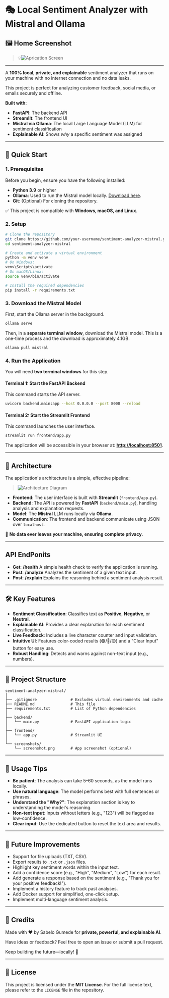 # 🎭 Local Sentiment Analyzer with Mistral and Ollama

## 🖼️ Home Screenshot

> 💡![Aprication Screen](screenshots/sentiment-analyzer-home-screen.png)

-----

A **100% local, private, and explainable** sentiment analyzer that runs on your machine with no internet connection and no data leaks.

This project is perfect for analyzing customer feedback, social media, or emails securely and offline.

**Built with:**

  * **FastAPI**: The backend API
  * **Streamlit**: The frontend UI
  * **Mistral via Ollama**: The local Large Language Model (LLM) for sentiment classification
  * **Explainable AI**: Shows *why* a specific sentiment was assigned

-----

## 🚀 Quick Start

### 1\. Prerequisites

Before you begin, ensure you have the following installed:

  * **Python 3.9** or higher
  * **Ollama**: Used to run the Mistral model locally. [Download here](https://ollama.com/download).
  * **Git**: (Optional) For cloning the repository.

✅ This project is compatible with **Windows, macOS, and Linux**.

### 2\. Setup

```bash
# Clone the repository
git clone https://github.com/your-username/sentiment-analyzer-mistral.git
cd sentiment-analyzer-mistral

# Create and activate a virtual environment
python -m venv venv
# On Windows:
venv\Scripts\activate
# On macOS/Linux:
source venv/bin/activate

# Install the required dependencies
pip install -r requirements.txt
```

### 3\. Download the Mistral Model

First, start the Ollama server in the background.

```bash
ollama serve
```

Then, in a **separate terminal window**, download the Mistral model. This is a one-time process and the download is approximately 4.1GB.

```bash
ollama pull mistral
```

### 4\. Run the Application

You will need **two terminal windows** for this step.

#### **Terminal 1: Start the FastAPI Backend**

This command starts the API server.

```bash
uvicorn backend.main:app --host 0.0.0.0 --port 8000 --reload
```

#### **Terminal 2: Start the Streamlit Frontend**

This command launches the user interface.

```bash
streamlit run frontend/app.py
```

The application will be accessible in your browser at: [**http://localhost:8501**](https://www.google.com/search?q=http://localhost:8501).

-----


## 🧱 Architecture

The application's architecture is a simple, effective pipeline:

> ![Architecture Diagram](screenshots/sentiment-analyzer-app-architecture.png)

  * **Frontend**: The user interface is built with **Streamlit** (`frontend/app.py`).
  * **Backend**: The API is powered by **FastAPI** (`backend/main.py`), handling analysis and explanation requests.
  * **Model**: The **Mistral** LLM runs locally via **Ollama**.
  * **Communication**: The frontend and backend communicate using JSON over `localhost`.

🔐 **No data ever leaves your machine, ensuring complete privacy.**

-----

## API EndPonits

  * **Get**: **/health** A simple health check to verify the application is running.
  * **Post**: **/analyze** Analyzes the sentiment of a given text input.
  * **Post**: **/explain** Explains the reasoning behind a sentiment analysis result.

-----

## 🛠️ Key Features

  * **Sentiment Classification**: Classifies text as **Positive**, **Negative**, or **Neutral**.
  * **Explainable AI**: Provides a clear explanation for each sentiment classification.
  * **Live Feedback**: Includes a live character counter and input validation.
  * **Intuitive UI**: Features color-coded results (🟢/🔴/🟡) and a "Clear Input" button for easy use.
  * **Robust Handling**: Detects and warns against non-text input (e.g., numbers).

-----

## 📂 Project Structure

```
sentiment-analyzer-mistral/
│
├── .gitignore               # Excludes virtual environments and cache
├── README.md                # This file
├── requirements.txt         # List of Python dependencies
│
├── backend/
│   └── main.py              # FastAPI application logic
│
├── frontend/
│   └── app.py               # Streamlit UI
│
└── screenshots/
    └── screenshot.png       # App screenshot (optional)
```

-----

## 📌 Usage Tips

  * **Be patient**: The analysis can take 5–60 seconds, as the model runs locally.
  * **Use natural language**: The model performs best with full sentences or phrases.
  * **Understand the "Why?"**: The explanation section is key to understanding the model's reasoning.
  * **Non-text input**: Inputs without letters (e.g., "123") will be flagged as low-confidence.
  * **Clear input**: Use the dedicated button to reset the text area and results.

-----

## 🚧 Future Improvements

  * Support for file uploads (TXT, CSV).
  * Export results to `.txt` or `.json` files.
  * Highlight key sentiment words within the input text.
  * Add a confidence score (e.g., "High", "Medium", "Low") for each result.
  * Add generate a response based on the sentiment (e.g., "Thank you for your positive feedback!").
  * Implement a history feature to track past analyses.
  * Add Docker support for simplified, one-click setup.
  * Implement multi-language sentiment analysis.

-----

## 🙌 Credits

Made with ❤️ by Sabelo Gumede for **private, powerful, and explainable AI**.

Have ideas or feedback? Feel free to open an issue or submit a pull request.

Keep building the future—locally\! 🚀

-----

## 📄 License

This project is licensed under the **MIT License**. For the full license text, please refer to the `LICENSE` file in the repository.
